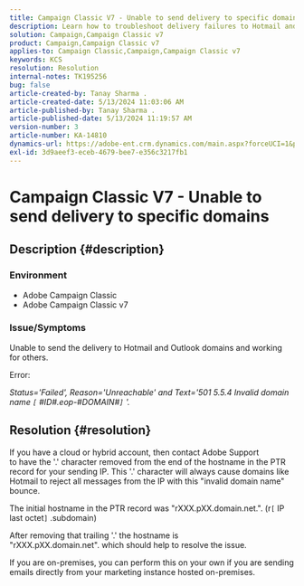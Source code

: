 ```yaml
---
title: Campaign Classic V7 - Unable to send delivery to specific domains
description: Learn how to troubleshoot delivery failures to Hotmail and Outlook domains.
solution: Campaign,Campaign Classic v7
product: Campaign,Campaign Classic v7
applies-to: Campaign Classic,Campaign,Campaign Classic v7
keywords: KCS
resolution: Resolution
internal-notes: TK195256
bug: false
article-created-by: Tanay Sharma .
article-created-date: 5/13/2024 11:03:06 AM
article-published-by: Tanay Sharma .
article-published-date: 5/13/2024 11:19:57 AM
version-number: 3
article-number: KA-14810
dynamics-url: https://adobe-ent.crm.dynamics.com/main.aspx?forceUCI=1&pagetype=entityrecord&etn=knowledgearticle&id=9d2dad5a-1811-ef11-9f8a-6045bd02b206
exl-id: 3d9aeef3-eceb-4679-bee7-e356c3217fb1
---
```

# Campaign Classic V7 - Unable to send delivery to specific domains

## Description {#description}


### Environment

- Adobe Campaign Classic
- Adobe Campaign Classic v7


### Issue/Symptoms

Unable to send the delivery to Hotmail and Outlook domains and working for others.

Error:

*Status='Failed', Reason='Unreachable' and Text='501 5.5.4 Invalid domain name `[` #ID#.eop-#DOMAIN#`]` '.*





## Resolution {#resolution}


If you have a cloud or hybrid account, then contact Adobe Support to have the '.' character removed from the end of the hostname in the PTR record for your sending IP. This '.' character will always cause domains like Hotmail to reject all messages from the IP with this "invalid domain name" bounce.

The initial hostname in the PTR record was "rXXX.pXX.domain.net.". (r`[` IP last octet`]` .subdomain)

After removing that trailing '.' the hostname is "rXXX.pXX.domain.net". which should help to resolve the issue.

If you are on-premises, you can perform this on your own if you are sending emails directly from your marketing instance hosted on-premises.
